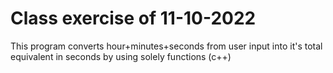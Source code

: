 # Class exercise of 11-10-2022

This program converts hour+minutes+seconds from user input into it's total equivalent in seconds by using solely functions (c++)
